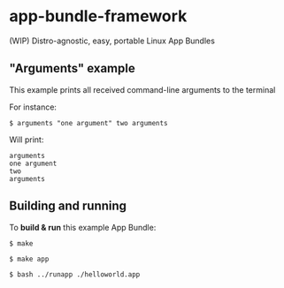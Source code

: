 # app-bundle-framework
(WIP) Distro-agnostic, easy, portable Linux App Bundles

## "Arguments" example
This example prints all received command-line arguments to the terminal

For instance:

`$ arguments "one argument" two arguments`

Will print:

```
arguments
one argument
two
arguments
```

## Building and running

To **build & run** this example App Bundle:

`$ make`

`$ make app`

`$ bash ../runapp ./helloworld.app`
